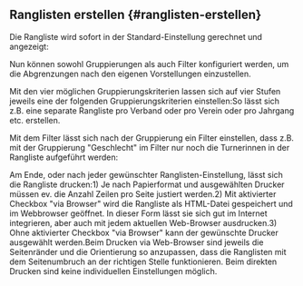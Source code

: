 ## Ranglisten erstellen {#ranglisten-erstellen}

Die Rangliste wird sofort in der Standard-Einstellung gerechnet und angezeigt:

Nun können sowohl Gruppierungen als auch Filter konfiguriert werden, um die Abgrenzungen nach den eigenen Vorstellungen einzustellen.

Mit den vier möglichen Gruppierungskriterien lassen sich auf vier Stufen jeweils eine der folgenden Gruppierungskriterien einstellen:So lässt sich z.B. eine separate Rangliste pro Verband oder pro Verein oder pro Jahrgang etc. erstellen.

Mit dem Filter lässt sich nach der Gruppierung ein Filter einstellen, dass z.B. mit der Gruppierung &quot;Geschlecht&quot; im Filter nur noch die Turnerinnen in der Rangliste aufgeführt werden:

Am Ende, oder nach jeder gewünschter Ranglisten-Einstellung, lässt sich die Rangliste drucken:1) Je nach Papierformat und ausgewählten Drucker müssen ev. die Anzahl Zeilen pro Seite justiert werden.2) Mit aktivierter Checkbox &quot;via Browser&quot; wird die Rangliste als HTML-Datei gespeichert und im Webbrowser geöffnet. In dieser Form lässt sie sich gut im Internet integrieren, aber auch mit jedem aktuellen Web-Browser ausdrucken.3) Ohne aktivierter Checkbox &quot;via Browser&quot; kann der gewünschte Drucker ausgewählt werden.Beim Drucken via Web-Browser sind jeweils die Seitenränder und die Orientierung so anzupassen, dass die Ranglisten mit dem Seitenumbruch an der richtigen Stelle funktionieren. Beim direkten Drucken sind keine individuellen Einstellungen möglich.
